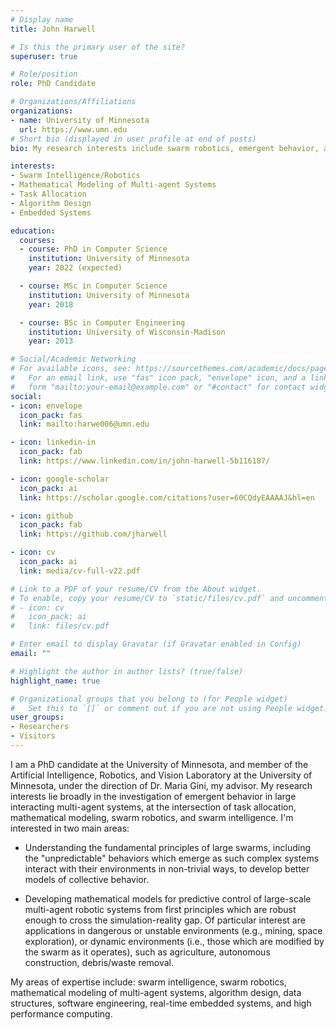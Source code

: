 ```yaml
---
# Display name
title: John Harwell

# Is this the primary user of the site?
superuser: true

# Role/position
role: PhD Candidate

# Organizations/Affiliations
organizations:
- name: University of Minnesota
  url: https://www.umn.edu
# Short bio (displayed in user profile at end of posts)
bio: My research interests include swarm robotics, emergent behavior, and mathematical modeling.

interests:
- Swarm Intelligence/Robotics
- Mathematical Modeling of Multi-agent Systems
- Task Allocation
- Algorithm Design
- Embedded Systems

education:
  courses:
  - course: PhD in Computer Science
    institution: University of Minnesota
    year: 2022 (expected)

  - course: MSc in Computer Science
    institution: University of Minnesota
    year: 2018

  - course: BSc in Computer Engineering
    institution: University of Wisconsin-Madison
    year: 2013

# Social/Academic Networking
# For available icons, see: https://sourcethemes.com/academic/docs/page-builder/#icons
#   For an email link, use "fas" icon pack, "envelope" icon, and a link in the
#   form "mailto:your-email@example.com" or "#contact" for contact widget.
social:
- icon: envelope
  icon_pack: fas
  link: mailto:harwe006@umn.edu

- icon: linkedin-in
  icon_pack: fab
  link: https://www.linkedin.com/in/john-harwell-5b116187/

- icon: google-scholar
  icon_pack: ai
  link: https://scholar.google.com/citations?user=60CQdyEAAAAJ&hl=en

- icon: github
  icon_pack: fab
  link: https://github.com/jharwell

- icon: cv
  icon_pack: ai
  link: media/cv-full-v22.pdf

# Link to a PDF of your resume/CV from the About widget.
# To enable, copy your resume/CV to `static/files/cv.pdf` and uncomment the lines below.
# - icon: cv
#   icon_pack: ai
#   link: files/cv.pdf

# Enter email to display Gravatar (if Gravatar enabled in Config)
email: ""

# Highlight the author in author lists? (true/false)
highlight_name: true

# Organizational groups that you belong to (for People widget)
#   Set this to `[]` or comment out if you are not using People widget.
user_groups:
- Researchers
- Visitors
---
```


I am a PhD candidate at the University of Minnesota, and member of the
Artificial Intelligence, Robotics, and Vision Laboratory at the University of
Minnesota, under the direction of Dr. Maria Gini, my advisor. My research
interests lie broadly in the investigation of emergent behavior in large
interacting multi-agent systems, at the intersection of task allocation,
mathematical modeling, swarm robotics, and swarm intelligence.  I'm interested
in two main areas:

- Understanding the fundamental principles of large swarms, including the
  "unpredictable" behaviors which emerge as such complex systems interact with
  their environments in non-trivial ways, to develop better models of collective
  behavior.

- Developing mathematical models for predictive control of large-scale
  multi-agent robotic systems from first principles which are robust enough to
  cross the simulation-reality gap.  Of particular interest are applications in
  dangerous or unstable environments (e.g., mining, space exploration), or
  dynamic environments (i.e., those which are modified by the swarm as it
  operates), such as agriculture, autonomous construction, debris/waste
  removal.

My areas of expertise include: swarm intelligence, swarm robotics, mathematical
modeling of multi-agent systems, algorithm design, data structures, software
engineering, real-time embedded systems, and high performance computing.
